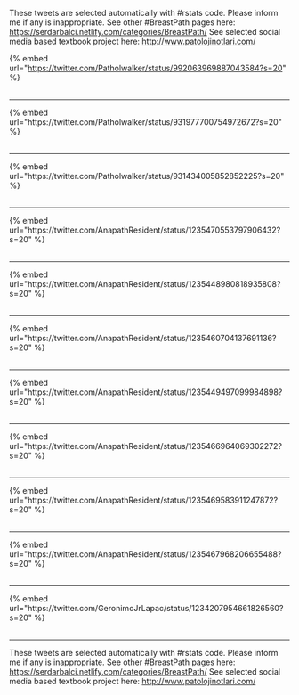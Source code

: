 

These tweets are selected automatically with #rstats code. Please inform me if any is inappropriate.
See other #BreastPath pages here: https://serdarbalci.netlify.com/categories/BreastPath/ 
See selected social media based textbook project here: http://www.patolojinotlari.com/

{% embed url="https://twitter.com/Patholwalker/status/992063969887043584?s=20" %}<br>
<br>
<hr>
{% embed url="https://twitter.com/Patholwalker/status/931977700754972672?s=20" %}<br>
<br>
<hr>
{% embed url="https://twitter.com/Patholwalker/status/931434005852852225?s=20" %}<br>
<br>
<hr>
{% embed url="https://twitter.com/AnapathResident/status/1235470553797906432?s=20" %}<br>
<br>
<hr>
{% embed url="https://twitter.com/AnapathResident/status/1235448980818935808?s=20" %}<br>
<br>
<hr>
{% embed url="https://twitter.com/AnapathResident/status/1235460704137691136?s=20" %}<br>
<br>
<hr>
{% embed url="https://twitter.com/AnapathResident/status/1235449497099984898?s=20" %}<br>
<br>
<hr>
{% embed url="https://twitter.com/AnapathResident/status/1235466964069302272?s=20" %}<br>
<br>
<hr>
{% embed url="https://twitter.com/AnapathResident/status/1235469583911247872?s=20" %}<br>
<br>
<hr>
{% embed url="https://twitter.com/AnapathResident/status/1235467968206655488?s=20" %}<br>
<br>
<hr>
{% embed url="https://twitter.com/GeronimoJrLapac/status/1234207954661826560?s=20" %}<br>
<br>
<hr>


These tweets are selected automatically with #rstats code. Please inform me if any is inappropriate.
See other #BreastPath pages here: https://serdarbalci.netlify.com/categories/BreastPath/ 
See selected social media based textbook project here: http://www.patolojinotlari.com/
